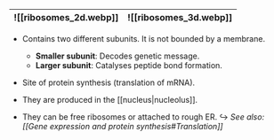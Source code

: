 
| ![[ribosomes_2d.webp]] | ![[ribosomes_3d.webp]] |
| :--: | :--: |
- Contains two different subunits. It is not bounded by a membrane.
	- **Smaller subunit**: Decodes genetic message.
	- **Larger subunit**: Catalyses peptide bond formation.
- Site of protein synthesis (translation of mRNA).
- They are produced in the [[nucleus|nucleolus]].

- They can be free ribosomes or attached to rough ER.
  ↪ *See also: [[Gene expression and protein synthesis#Translation]]*
